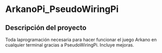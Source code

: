 # ArkanoPi_PseudoWiringPi

## Descripción del proyecto

Toda laprogramación necesaria para hacer funcionar el juego Arkano en cualquier terminal gracias a PseudoWiringPi. Incluye mejoras.

